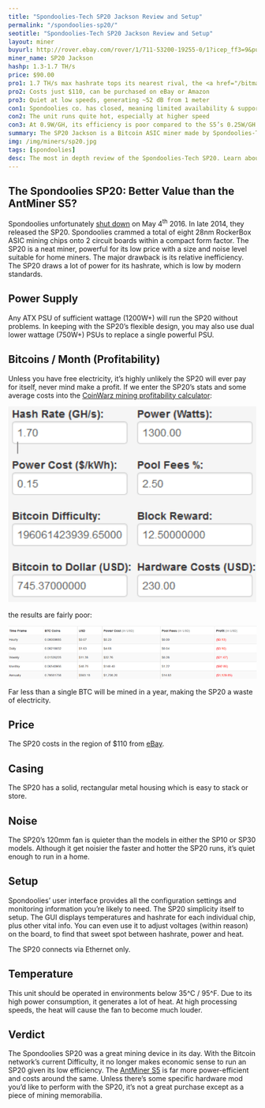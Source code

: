 ```yaml
---
title: "Spondoolies-Tech SP20 Jackson Review and Setup"
permalink: "/spondoolies-sp20/"
seotitle: "Spondoolies-Tech SP20 Jackson Review and Setup"
layout: miner
buyurl: http://rover.ebay.com/rover/1/711-53200-19255-0/1?icep_ff3=9&pub=5574973039&toolid=10001&campid=5337804716&customid=&icep_uq=sp20+jackson+bitcoin&icep_sellerId=&icep_ex_kw=&icep_sortBy=12&icep_catId=&icep_minPrice=&icep_maxPrice=&ipn=psmain&icep_vectorid=229466&kwid=902099&mtid=824&kw=lg
miner_name: SP20 Jackson
hashp: 1.3-1.7 TH/s 
price: $90.00
pro1: 1.7 TH/s max hashrate tops its nearest rival, the <a href="/bitmain-antminer-s5/">AntMiner S5</a>
pro2: Costs just $110, can be purchased on eBay or Amazon
pro3: Quiet at low speeds, generating ~52 dB from 1 meter
con1: Spondoolies co. has closed, meaning limited availability & support
con2: The unit runs quite hot, especially at higher speed 
con3: At 0.9W/GH, its efficiency is poor compared to the S5’s 0.25W/GH
summary: The SP20 Jackson is a Bitcoin ASIC miner made by Spondoolies-Tech. The miner's claimed hash rate is 1.3-1.7TH/s.
img: /img/miners/sp20.jpg
tags: [spondoolies]
desc: The most in depth review of the Spondoolies-Tech SP20. Learn about its pros, cons, profitability, and more! 
---
```


## The Spondoolies SP20: Better Value than the AntMiner S5?

Spondoolies unfortunately [shut down](https://www.cryptocoinsnews.com/bitcoin-mining-developer-spondoolies-shuts/) on May 4<sup>th</sup> 2016. In late 2014, they released the SP20\. Spondoolies crammed a total of eight 28nm RockerBox ASIC mining chips onto 2 circuit boards within a compact form factor. The SP20 is a neat miner, powerful for its low price with a size and noise level suitable for home miners. The major drawback is its relative inefficiency. The SP20 draws a lot of power for its hashrate, which is low by modern standards.

## Power Supply

Any ATX PSU of sufficient wattage (1200W+) will run the SP20 without problems. In keeping with the SP20’s flexible design, you may also use dual lower wattage (750W+) PSUs to replace a single powerful PSU.

## Bitcoins / Month (Profitability)

Unless you have free electricity, it’s highly unlikely the SP20 will ever pay for itself, never mind make a profit. If we enter the SP20’s stats and some average costs into the [CoinWarz mining profitability calculator](http://www.coinwarz.com/calculators/bitcoin-mining-calculator):

<img class="miner-calc" src="/img/sp20/calc-sp20.png">

the results are fairly poor:

<img src="/img/sp20/results-sp20.png">

Far less than a single BTC will be mined in a year, making the SP20 a waste of electricity.

## Price

The SP20 costs in the region of $110 from [eBay](http://rover.ebay.com/rover/1/711-53200-19255-0/1?icep_ff3=9&pub=5574973039&toolid=10001&campid=5337804716&customid=&icep_uq=sp20+jackson+bitcoin&icep_sellerId=&icep_ex_kw=&icep_sortBy=12&icep_catId=&icep_minPrice=&icep_maxPrice=&ipn=psmain&icep_vectorid=229466&kwid=902099&mtid=824&kw=lg).

## Casing

The SP20 has a solid, rectangular metal housing which is easy to stack or store.

## Noise

The SP20’s 120mm fan is quieter than the models in either the SP10 or SP30 models. Although it get noisier the faster and hotter the SP20 runs, it’s quiet enough to run in a home.

## Setup

Spondoolies’ user interface provides all the configuration settings and monitoring information you’re likely to need. The SP20 simplicity itself to setup. The GUI displays temperatures and hashrate for each individual chip, plus other vital info. You can even use it to adjust voltages (within reason) on the board, to find that sweet spot between hashrate, power and heat.

The SP20 connects via Ethernet only.

## Temperature

This unit should be operated in environments below 35^C / 95^F. Due to its high power consumption, it generates a lot of heat. At high processing speeds, the heat will cause the fan to become much louder.

## Verdict

The Spondoolies SP20 was a great mining device in its day. With the Bitcoin network’s current Difficulty, it no longer makes economic sense to run an SP20 given its low efficiency. The [AntMiner S5](/bitmain-antminer-s5/) is far more power-efficient and costs around the same. Unless there’s some specific hardware mod you’d like to perform with the SP20, it’s not a great purchase except as a piece of mining memorabilia.